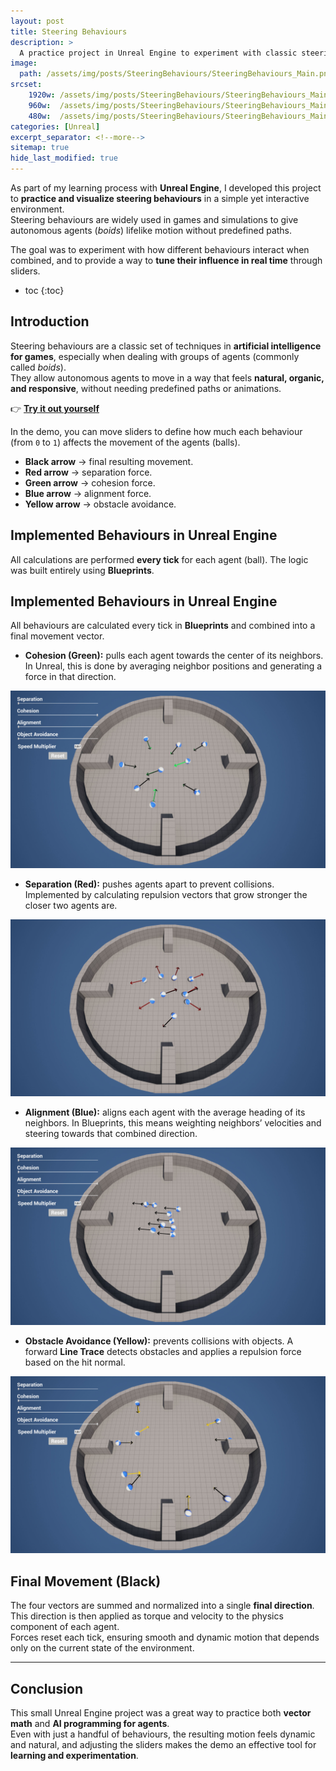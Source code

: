 ```yaml
---
layout: post
title: Steering Behaviours
description: >
  A practice project in Unreal Engine to experiment with classic steering behaviours: separation, cohesion, alignment, and obstacle avoidance.
image: 
  path: /assets/img/posts/SteeringBehaviours/SteeringBehaviours_Main.png
srcset:
    1920w: /assets/img/posts/SteeringBehaviours/SteeringBehaviours_Main.png
    960w:  /assets/img/posts/SteeringBehaviours/SteeringBehaviours_Main@0,5x.png
    480w:  /assets/img/posts/SteeringBehaviours/SteeringBehaviours_Main@0,25x.png
categories: [Unreal]
excerpt_separator: <!--more-->
sitemap: true
hide_last_modified: true
---
```


As part of my learning process with **Unreal Engine**, I developed this project to **practice and visualize steering behaviours** in a simple yet interactive environment.  
Steering behaviours are widely used in games and simulations to give autonomous agents (*boids*) lifelike motion without predefined paths.  

The goal was to experiment with how different behaviours interact when combined, and to provide a way to **tune their influence in real time** through sliders.

<!--more-->

* toc
{:toc}

## Introduction

Steering behaviours are a classic set of techniques in **artificial intelligence for games**, especially when dealing with groups of agents (commonly called *boids*).  
They allow autonomous agents to move in a way that feels **natural, organic, and responsive**, without needing predefined paths or animations.  

👉 [**Try it out yourself**](https://legno9.itch.io/steeringbehaviours)  

In the demo, you can move sliders to define how much each behaviour (from `0` to `1`) affects the movement of the agents (balls).  

- **Black arrow** → final resulting movement.  
- **Red arrow** → separation force.  
- **Green arrow** → cohesion force.  
- **Blue arrow** → alignment force.  
- **Yellow arrow** → obstacle avoidance.  

## Implemented Behaviours in Unreal Engine

All calculations are performed **every tick** for each agent (ball). The logic was built entirely using **Blueprints**.

## Implemented Behaviours in Unreal Engine

All behaviours are calculated every tick in **Blueprints** and combined into a final movement vector.

- **Cohesion (Green):** pulls each agent towards the center of its neighbors. In Unreal, this is done by averaging neighbor positions and generating a force in that direction.

![Image of cohesion](/assets/img/posts/SteeringBehaviours/SteeringBehaviours_Cohesion.png)  


- **Separation (Red):** pushes agents apart to prevent collisions. Implemented by calculating repulsion vectors that grow stronger the closer two agents are.  

![Image of separation](/assets/img/posts/SteeringBehaviours/SteeringBehaviours_Separation.png)


- **Alignment (Blue):** aligns each agent with the average heading of its neighbors. In Blueprints, this means weighting neighbors’ velocities and steering towards that combined direction.  

![Image of alignment](/assets/img/posts/SteeringBehaviours/SteeringBehaviours_Aligment.png)


- **Obstacle Avoidance (Yellow):** prevents collisions with objects. A forward **Line Trace** detects obstacles and applies a repulsion force based on the hit normal.  

![Image of Obstacle avoidance](/assets/img/posts/SteeringBehaviours/SteeringBehaviours_OAvoindance.png)


## Final Movement (Black)

The four vectors are summed and normalized into a single **final direction**. This direction is then applied as torque and velocity to the physics component of each agent.  
Forces reset each tick, ensuring smooth and dynamic motion that depends only on the current state of the environment.

---

## Conclusion

This small Unreal Engine project was a great way to practice both **vector math** and **AI programming for agents**.  
Even with just a handful of behaviours, the resulting motion feels dynamic and natural, and adjusting the sliders makes the demo an effective tool for **learning and experimentation**.